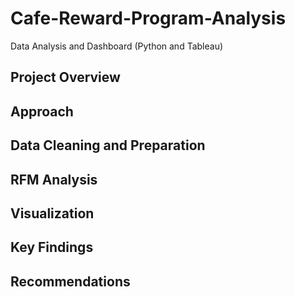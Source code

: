 # Cafe-Reward-Program-Analysis
Data Analysis and Dashboard (Python and Tableau)

## Project Overview

## Approach

## Data Cleaning and Preparation

## RFM Analysis

## Visualization

## Key Findings

## Recommendations

